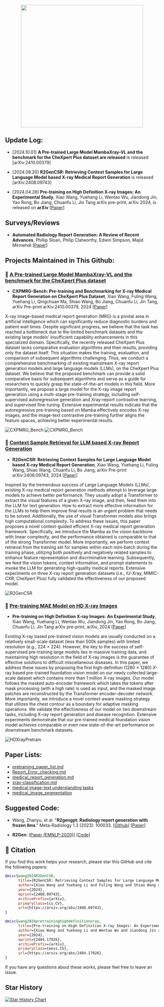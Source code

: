 <p align="center">
<img src="https://github.com/Event-AHU/Medical_Image_Analysis/blob/main/logo.jpg" width="400">
</p>




## Update Log:  

* [2024.10.01] **A Pre-trained Large Model MambaXray-VL and the benchmark for the CheXpert Plus dataset are released** is released [arXiv:2410.00379]

* [2024.08.20] **R2GenCSR: Retrieving Context Samples for Large Language Model based X-ray Medical Report Generation** is released [arXiv:2408.09743]

* [2024.04.28] **Pre-training on High Definition X-ray Images: An Experimental Study**, Xiao Wang, Yuehang Li, Wentao Wu, Jiandong Jin, Yao Rong, Bo Jiang, Chuanfu Li, Jin Tang
arXiv pre-print, arXiv 2024, is released on **arXiv** [[Paper](https://arxiv.org/abs/2404.17926)]


## Surveys/Reviews 
* **Automated Radiology Report Generation: A Review of Recent Advances**, Phillip Sloan, Philip Clatworthy, Edwin Simpson, Majid Mirmehdi
  [[Paper](https://arxiv.org/abs/2405.10842)]


## Projects Maintained in This Github:  

### :dart: [A Pre-trained Large Model MambaXray-VL and the benchmark for the CheXpert Plus dataset]()  
* **CXPMRG-Bench: Pre-training and Benchmarking for X-ray Medical Report Generation on CheXpert Plus Dataset**, 
Xiao Wang, Fuling Wang, Yuehang Li, Qingchuan Ma, Shiao Wang, Bo Jiang, Chuanfu Li, Jin Tang, 
arXiv Pre-print arXiv:2410.00379, 2024
[[Paper](https://arxiv.org/abs/2410.00379)]

X-ray image-based medical report generation (MRG) is a pivotal area in artificial intelligence which can significantly reduce diagnostic burdens and patient wait times. Despite significant progress, we believe that the task has reached a bottleneck due to the limited benchmark datasets and the existing large models' insufficient capability enhancements in this specialized domain. Specifically, the recently released CheXpert Plus dataset lacks comparative evaluation algorithms and their results, providing only the dataset itself. This situation makes the training, evaluation, and comparison of subsequent algorithms challenging. Thus, we conduct a comprehensive benchmarking of existing mainstream X-ray report generation models and large language models (LLMs), on the CheXpert Plus dataset. We believe that the proposed benchmark can provide a solid comparative basis for subsequent algorithms and serve as a guide for researchers to quickly grasp the state-of-the-art models in this field. More importantly, we propose a large model for the X-ray image report generation using a multi-stage pre-training strategy, including self-supervised autoregressive generation and Xray-report contrastive learning, and supervised fine-tuning. Extensive experimental results indicate that the autoregressive pre-training based on Mamba effectively encodes X-ray images, and the image-text contrastive pre-training further aligns the feature spaces, achieving better experimental results. 

![CXPMRG_Bench](https://github.com/Event-AHU/Medical_Image_Analysis/blob/main/CXPMRG_Bench_MambaXray_VL/CXPMRG_Bench.png)
![CXPMRG_Bench](https://github.com/Event-AHU/Medical_Image_Analysis/blob/main/CXPMRG_Bench_MambaXray_VL/MambaXray_VL.jpg)



### :dart: [Context Sample Retrieval for LLM based X-ray Report Generation]()  
* **R2GenCSR: Retrieving Context Samples for Large Language Model based X-ray Medical Report Generation**, 
Xiao Wang, Yuehang Li, Fuling Wang, Shiao Wang, Chuanfu Li, Bo Jiang, 
arXiv Pre-print arXiv:2408.09743, 2024 
[[Paper](https://arxiv.org/abs/2408.09743)]

Inspired by the tremendous success of Large Language Models (LLMs), existing X-ray medical report generation methods attempt to leverage large models to achieve better performance. They usually adopt a Transformer to extract the visual features of a given X-ray image, and then, feed them into the LLM for text generation. How to extract more effective information for the LLMs to help them improve final results is an urgent problem that needs to be solved. Additionally, the use of visual Transformer models also brings high computational complexity. To address these issues, this paper proposes a novel context-guided efficient X-ray medical report generation framework. Specifically, we introduce the Mamba as the vision backbone with linear complexity, and the performance obtained is comparable to that of the strong Transformer model. More importantly, we perform context retrieval from the training set for samples within each mini-batch during the training phase, utilizing both positively and negatively related samples to enhance feature representation and discriminative learning. Subsequently, we feed the vision tokens, context information, and prompt statements to invoke the LLM for generating high-quality medical reports. Extensive experiments on three X-ray report generation datasets (i.e., IU-Xray, MIMIC-CXR, CheXpert Plus) fully validated the effectiveness of our proposed model. 

![R2GenCSR](https://github.com/Event-AHU/Medical_Image_Analysis/blob/main/R2GenCSR/framework.jpg)



### :dart: [Pre-training MAE Model on HD X-ray Images]() 
* **Pre-training on High Definition X-ray Images: An Experimental Study**, 
Xiao Wang, Yuehang Li, Wentao Wu, Jiandong Jin, Yao Rong, Bo Jiang, Chuanfu Li, Jin Tang
arXiv pre-print, arXiv, 2024 
[[Paper](https://arxiv.org/abs/2404.17926)]

Existing X-ray based pre-trained vision models are usually conducted on a relatively small-scale dataset (less than 500k samples) with limited resolution (e.g., 224 × 224). However, the key to the success of self-supervised pre-training large models lies in massive training data, and maintaining high resolution in the field of X-ray images is the guarantee of effective solutions to difficult miscellaneous diseases. In this paper, we address these issues by proposing the first high-definition (1280 × 1280) X-ray based pre-trained foundation vision model on our newly collected large-scale dataset which contains more than 1 million X-ray images. Our model follows the masked auto-encoder framework which takes the tokens after mask processing (with a high rate) is used as input, and the masked image patches are reconstructed by the Transformer encoder-decoder network. More importantly, we introduce a novel context-aware masking strategy that utilizes the chest contour as a boundary for adaptive masking operations. We validate the effectiveness of our model on two downstream tasks, including X-ray report generation and disease recognition. Extensive experiments demonstrate that our pre-trained medical foundation vision model achieves comparable or even new state-of-the-art performance on downstream benchmark datasets.

![HDXrayPretrain](https://github.com/Event-AHU/Medical_Image_Analysis/blob/main/HD_Xray_Pretrain_MAE/framework.jpg)







## Paper Lists: 
* [pretraining_paper_list.md](https://github.com/Event-AHU/Medical_Image_Pretraining/blob/main/pretrain_paper_list.md)
* [Report_Error_checking.md](https://github.com/Event-AHU/Medical_Image_Pretraining/blob/main/Report_Error_checking.md)
* [medical_report_generation.md](https://github.com/Event-AHU/Medical_Image_Pretraining/blob/main/medical_report_generation.md) 
* [xray-classification.md](https://github.com/Event-AHU/Medical_Image_Pretraining/blob/main/xray-classification.md)
* [medical image-text understanding tasks](https://github.com/Event-AHU/Medical_Image_Pretraining/blob/main/medical_image-text_understanding_tasks.md)
* [medical_image_segmentation](https://github.com/Event-AHU/Medical_Image_Pretraining/blob/main/medical_image_segmentation.md)


## Suggested Code: 
* Wang, Zhanyu, et al. "**R2gengpt: Radiology report generation with frozen llms**." Meta-Radiology 1.3 (2023): 100033.
  [[Github](https://github.com/wang-zhanyu/R2GenGPT)]
  [[Paper](https://www.sciencedirect.com/science/article/pii/S2950162823000334)]
  
* **R2Gen**: [[Paper (EMNLP-2020)](https://arxiv.org/pdf/2010.16056.pdf)] [[Code](https://github.com/zhjohnchan/R2Gen)]
  

## :newspaper: Citation 
If you find this work helps your research, please star this GitHub and cite the following papers: 
```bibtex
@misc{wang2024R2GenCSR,
      title={R2GenCSR: Retrieving Context Samples for Large Language Model based X-ray Medical Report Generation}, 
      author={Xiao Wang and Yuehang Li and Fuling Wang and Shiao Wang and Chuanfu Li and Bo Jiang},
      year={2024},
      eprint={2408.09743},
      archivePrefix={arXiv},
      primaryClass={cs.CV},
      url={https://arxiv.org/abs/2408.09743}, 
}

@misc{wang2024pretraininghighdefinitionxray,
      title={Pre-training on High Definition X-ray Images: An Experimental Study}, 
      author={Xiao Wang and Yuehang Li and Wentao Wu and Jiandong Jin and Yao Rong and Bo Jiang and Chuanfu Li and Jin Tang},
      year={2024},
      eprint={2404.17926},
      archivePrefix={arXiv},
      primaryClass={eess.IV},
      url={https://arxiv.org/abs/2404.17926}, 
}

```

If you have any questions about these works, please feel free to leave an issue. 


## Star History
[![Star History Chart](https://api.star-history.com/svg?repos=Event-AHU/Medical_Image_Analysis&type=Date)](https://star-history.com/#Event-AHU/Medical_Image_Analysis&Date)







  
